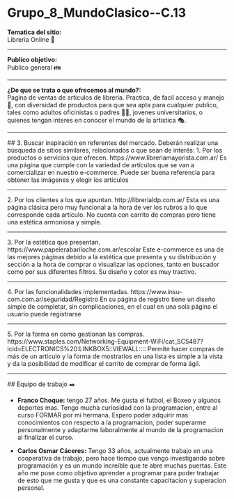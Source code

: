 # Grupo_8_MundoClasico--C.13

<strong>Tematica del sitio:</strong> <br>Libreria Online 🎨
<hr>
<strong>Publico objetivo:</strong> <br>Publico general 👪
<hr>
<strong>¿De que se trata o que ofrecemos al mundo?:</strong> <br>Pagina de ventas de articulos de libreria. 
Practica, de facil acceso y manejo 🎈, con diversidad de productos para que sea apta para cualquier 
publico, tales como adultos oficinistas o padres 👨‍💼, jovenes universitarios, o quienes
tengan interes en conocer el mundo de la artistica 🎭.

<hr>
## 3. Buscar inspiración en referentes del mercado.
Deberán realizar una búsqueda de sitios similares, relacionados o que sean de interés:
1.	Por los productos o servicios que ofrecen. https://www.libreriamayorista.com.ar/
Es una página que cumple con la variedad de artículos que se van a comercializar en nuestro e-commerce. Puede ser buena referencia para obtener las imágenes y elegir los artículos
<hr>
2.	Por los clientes a los que apuntan. http://librerialdp.com.ar/
Esta es una página clásica pero muy funcional a la hora de ver los rubros a lo que corresponde cada artículo. No cuenta con carrito de compras pero tiene una estética armoniosa y simple.
 <hr>
3.	Por la estética que presentan. https://www.papelerabariloche.com.ar/escolar
Este e-commerce es una de las mejores páginas debido a la estética que presenta y su distribución y sección a la hora de comprar o visualizar las opciones, tanto en buscador como por sus diferentes filtros. Su diseño y color es muy tractivo.
<hr>
4.	Por las funcionalidades implementadas. https://www.insu-com.com.ar/seguridad/Registro
En su página de registro tiene un diseño simple de completar, sin complicaciones, en el cual en una sola página el usuario puede registrarse
<hr>
5.	Por la forma en como gestionan las compras. https://www.staples.com/Networking-Equipment-WiFi/cat_SC5487?icid=ELECTRONICS%20:LINKBOX5::VIEWALL::::
Permite hacer compras de más de un artículo y la forma de mostrarlos en una lista es simple a la vista y da la posibilidad de modificar el carrito de comprar de forma ágil.

<hr>
## Equipo de trabajo ✒️

- **Franco Choque:**  tengo 27 años. Me gusta el futbol, el Boxeo y algunos deportes mas. Tengo mucha curiosidad con la programacion, entre al curso FORMAR por mi hermana.
Espero poder adquirir mas conocimientos con respecto a la programacion, poder superarme personalmente y adaptarme laboralmente al mundo de la programacion al finalizar el curso.

- **Carlos Osmar Cáceres:** Tengo 33 años, actualmente trabajo en una cooperativa de trabajo, pero hace tiempo que vengo investigando sobre programación y es un mundo increíble que te abre muchas puertas. Este año me puse como objetivo aprender a programar para poder trabajar de esto que me gusta y que es una constante capacitacion y superacion personal.